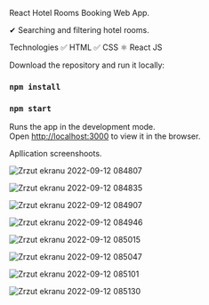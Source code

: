 React Hotel Rooms Booking Web App.

✔ Searching and filtering hotel rooms.

Technologies ✅ HTML ✅ CSS ⚛ React JS 

Download the repository and run it locally:

### `npm install`

### `npm start`
Runs the app in the development mode.<br />
Open [http://localhost:3000](http://localhost:3000) to view it in the browser.


Apllication screenshoots.

![Zrzut ekranu 2022-09-12 084807](https://user-images.githubusercontent.com/92208474/189593273-03acd3d7-21bd-4758-a5ba-a07f2490938d.jpg)

![Zrzut ekranu 2022-09-12 084835](https://user-images.githubusercontent.com/92208474/189593289-774b7c2a-ee31-455f-92b2-a2e614945ade.jpg)

![Zrzut ekranu 2022-09-12 084907](https://user-images.githubusercontent.com/92208474/189593296-bc3ac1b6-2b44-4f6e-ae09-b963c657434d.jpg)

![Zrzut ekranu 2022-09-12 084946](https://user-images.githubusercontent.com/92208474/189593306-44ee8e17-fb64-4b33-8575-a20c6dcbfdfc.jpg)

![Zrzut ekranu 2022-09-12 085015](https://user-images.githubusercontent.com/92208474/189593321-0a792bcb-f63d-478d-b1a1-0714ba2b337b.jpg)

![Zrzut ekranu 2022-09-12 085047](https://user-images.githubusercontent.com/92208474/189593335-2d8d9db6-2954-4426-8fe8-68deb401be9e.jpg)

![Zrzut ekranu 2022-09-12 085101](https://user-images.githubusercontent.com/92208474/189593339-d8eb807b-340c-414a-bfd7-6d072a86b67b.jpg)

![Zrzut ekranu 2022-09-12 085130](https://user-images.githubusercontent.com/92208474/189593414-c6728eb0-ae88-42f6-ac63-16fb4d38d2cd.jpg)






